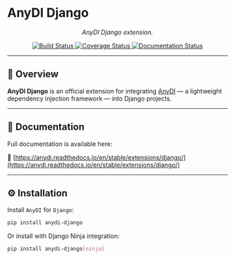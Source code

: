 # AnyDI Django

<section align="center">

<i>AnyDI Django extension.</i>

<p>
  <a href="https://github.com/antonrh/anydi_django/actions/workflows/ci.yml" target="_blank">
    <img src="https://github.com/antonrh/anydi-django/actions/workflows/ci.yml/badge.svg" alt="Build Status">
  </a>
  <a href="https://codecov.io/gh/antonrh/anydi-django" target="_blank">
    <img src="https://codecov.io/gh/antonrh/anydi-django/branch/main/graph/badge.svg?token=67CLD19I0C" alt="Coverage Status">
  </a>
  <a href="https://anydi.readthedocs.io/en/stable/extensions/django/?badge=latest" target="_blank">
    <img src="https://anydi.readthedocs.io/en/stable/extensions/django/badge/?version=latest" alt="Documentation Status">
  </a>
</p>

</section>

---

## 📘 Overview

**AnyDI Django** is an official extension for integrating [AnyDI](https://github.com/antonrh/anydi) — a lightweight dependency injection framework — into Django projects.

---

## 📖 Documentation

Full documentation is available here:

🔗 [https://anydi.readthedocs.io/en/stable/extensions/django/](https://anydi.readthedocs.io/en/stable/extensions/django/)

---

## ⚙️ Installation

Install `AnyDI` for `Django`:

```bash
pip install anydi-django
```

Or install with Django Ninja integration:

```bash
pip install anydi-django[ninja]
```
